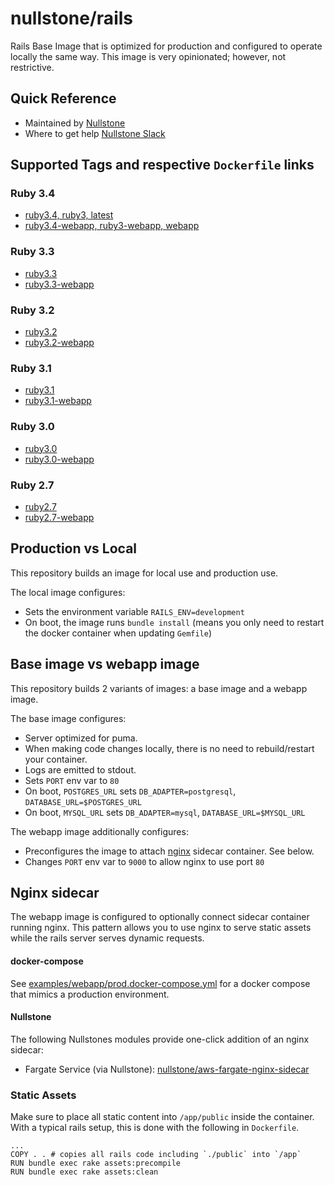 # nullstone/rails

Rails Base Image that is optimized for production and configured to operate locally the same way.
This image is very opinionated; however, not restrictive.

## Quick Reference

- Maintained by
  [Nullstone](https://nullstone.io)
- Where to get help
  [Nullstone Slack](https://join.slack.com/t/nullstone-community/signup)

## Supported Tags and respective `Dockerfile` links

### Ruby 3.4
- [ruby3.4, ruby3, latest](Dockerfile)
- [ruby3.4-webapp, ruby3-webapp, webapp](webapp/Dockerfile)

### Ruby 3.3
- [ruby3.3](Dockerfile)
- [ruby3.3-webapp](webapp/Dockerfile)

### Ruby 3.2
- [ruby3.2](Dockerfile)
- [ruby3.2-webapp](webapp/Dockerfile)

### Ruby 3.1
- [ruby3.1](Dockerfile)
- [ruby3.1-webapp](webapp/Dockerfile)

### Ruby 3.0
- [ruby3.0](Dockerfile)
- [ruby3.0-webapp](webapp/Dockerfile)

### Ruby 2.7
- [ruby2.7](Dockerfile)
- [ruby2.7-webapp](webapp/Dockerfile)

## Production vs Local

This repository builds an image for local use and production use.

The local image configures:
- Sets the environment variable `RAILS_ENV=development`
- On boot, the image runs `bundle install` (means you only need to restart the docker container when updating `Gemfile`)

## Base image vs webapp image 

This repository builds 2 variants of images: a base image and a webapp image.

The base image configures:
- Server optimized for puma.
- When making code changes locally, there is no need to rebuild/restart your container.
- Logs are emitted to stdout.
- Sets `PORT` env var to `80`
- On boot, `POSTGRES_URL` sets `DB_ADAPTER=postgresql`, `DATABASE_URL=$POSTGRES_URL`
- On boot, `MYSQL_URL` sets `DB_ADAPTER=mysql`, `DATABASE_URL=$MYSQL_URL`

The webapp image additionally configures:
- Preconfigures the image to attach [nginx](https://www.nginx.com/) sidecar container. See below.
- Changes `PORT` env var to `9000` to allow nginx to use port `80`

## Nginx sidecar

The webapp image is configured to optionally connect sidecar container running nginx.
This pattern allows you to use nginx to serve static assets while the rails server serves dynamic requests.

#### docker-compose
See [examples/webapp/prod.docker-compose.yml](examples/webapp/prod.docker-compose.yml) for a docker compose that mimics a production environment.

#### Nullstone
The following Nullstones modules provide one-click addition of an nginx sidecar:
- Fargate Service (via Nullstone): [nullstone/aws-fargate-nginx-sidecar](https://app.nullstone.io/orgs/BSick7/registry/modules/nullstone/aws-fargate-nginx-sidecar)

### Static Assets

Make sure to place all static content into `/app/public` inside the container.
With a typical rails setup, this is done with the following in `Dockerfile`.
```
...
COPY . . # copies all rails code including `./public` into `/app`
RUN bundle exec rake assets:precompile
RUN bundle exec rake assets:clean
```
